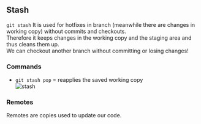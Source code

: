## Stash
`git stash`
It is used for hotfixes in branch (meanwhile there are changes in working copy) without commits and checkouts.<br>
Therefore it keeps changes in the working copy and the staging area and thus cleans them up.<br>
We can checkout another branch without committing or losing changes!

### Commands
- `git stash pop` = reapplies the saved working copy<br>
![stash](https://user-images.githubusercontent.com/19435096/66163632-757a8980-e639-11e9-950f-971b431b918f.jpg)

### Remotes
Remotes are copies used to update our code.
